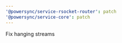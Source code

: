 ```yaml
---
'@powersync/service-rsocket-router': patch
'@powersync/service-core': patch
---
```


Fix hanging streams
